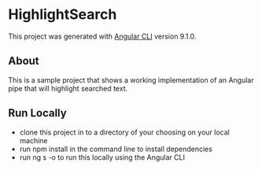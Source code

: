 # HighlightSearch

This project was generated with [Angular CLI](https://github.com/angular/angular-cli) version 9.1.0.

## About
This is a sample project that shows a working implementation of an Angular pipe that will highlight searched text.

## Run Locally
- clone this project in to a directory of your choosing on your local machine
- run npm install in the command line to install dependencies
- run ng s -o to run this locally using the Angular CLI
